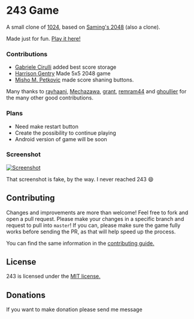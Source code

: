# 243 Game
A small clone of [1024](https://play.google.com/store/apps/details?id=com.Misho.game1024), based on [Saming's 2048](http://saming.fr/p/2048/) (also a clone).

Made just for fun. [Play it here!](http://243game.com)

### Contributions

 - [Gabriele Cirulli](https://github.com/gabrielecirulli) added best score storage
 - [Harrison Gentry](https://github.com/hgentry) Made 5x5 2048 game
 - [Misho M. Petkovic](https://twitter.com/mishomp) made score shaning buttons.

Many thanks to [rayhaanj](https://github.com/rayhaanj), [Mechazawa](https://github.com/Mechazawa), [grant](https://github.com/grant), [remram44](https://github.com/remram44) and [ghoullier](https://github.com/ghoullier) for the many other good contributions.

### Plans
- Need make restart button
- Create the possibility to continue playing
- Android version of game will be soon


### Screenshot

[![Screenshot](http://243game.com/243game.png)](http://243game.com/243game.png)

That screenshot is fake, by the way. I never reached 243 :smile:

## Contributing
Changes and improvements are more than welcome! Feel free to fork and open a pull request. Please make your changes in a specific branch and request to pull into `master`! If you can, please make sure the game fully works before sending the PR, as that will help speed up the process.

You can find the same information in the [contributing guide.](https://github.com/gabrielecirulli/2048/blob/master/CONTRIBUTING.md)

## License
243 is licensed under the [MIT license.](https://github.com/gabrielecirulli/2048/blob/master/LICENSE.txt)

## Donations
If you want to make donation please send me message
